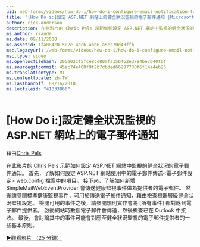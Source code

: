 ```yaml
---
uid: web-forms/videos/how-do-i/how-do-i-configure-email-notification-for-health-monitoring-on-an-aspnet-web-site
title: '[How Do i:]設定 ASP.NET 網站上的健全狀況監視的電子郵件通知 |Microsoft Docs'
author: rick-anderson
description: 在此影片的 Chris Pels 示範如何設定 ASP.NET 網站中監視的健全狀況的電子郵件通知。 首先，了解如何設定傳送 e...
ms.author: riande
ms.date: 09/11/2008
ms.assetid: 1fa884c0-582e-4dc6-abb6-a5ec70d43ffb
msc.legacyurl: /web-forms/videos/how-do-i/how-do-i-configure-email-notification-for-health-monitoring-on-an-aspnet-web-site
msc.type: video
ms.openlocfilehash: 205e02cf5fce8cd80afa15b462e3784be7b40fbf
ms.sourcegitcommit: 45ac74e400f9f2b7dbded66297730f6f14a4eb25
ms.translationtype: MT
ms.contentlocale: zh-TW
ms.lasthandoff: 08/16/2018
ms.locfileid: "41833866"
---
```

<a name="how-do-i-configure-email-notification-for-health-monitoring-on-an-aspnet-web-site"></a>[How Do i:]設定健全狀況監視的 ASP.NET 網站上的電子郵件通知
====================
藉由[Chris Pels](https://twitter.com/chrispels)

在此影片的 Chris Pels 示範如何設定 ASP.NET 網站中監視的健全狀況的電子郵件通知。 首先，了解如何設定 ASP.NET 網站使用中的電子郵件傳送&lt;電子郵件設定&gt; web.config 檔案中的項目。 接下來，了解如何新增 SimpleMailWebEventProvider 會傳送健康監視事件做為提供者的電子郵件。 然後請參閱標準健康監視事件，可用於傳送電子郵件通知，藉由檢查機器層級健全狀況監視設定。 檢閱可用的事件之後，請參閱規則實作會將 [所有事件] 都對應到電子郵件提供者。 啟動網站時數個電子郵件會傳送，然後檢查已在 Outlook 中接收。 最後，會討論其中的事件可能會對應至健全狀況監視的電子郵件提供者的一些基本原則。

[&#9654;觀看影片 （25 分鐘）](https://channel9.msdn.com/Blogs/ASP-NET-Site-Videos/how-do-i-configure-email-notification-for-health-monitoring-on-an-aspnet-web-site)
